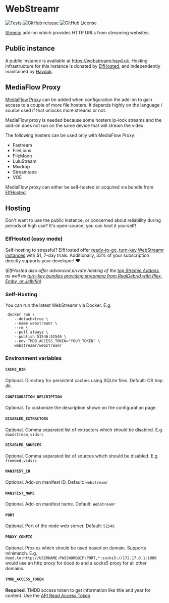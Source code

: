 # WebStreamr

[![Tests](https://github.com/webstreamr/webstreamr/workflows/Tests/badge.svg)](https://github.com/webstreamr/webstreamr/actions/workflows/tests.yml)
[![GitHub release](https://img.shields.io/github/v/release/webstreamr/webstreamr)](https://github.com/webstreamr/webstreamr/releases)
![GitHub License](https://img.shields.io/github/license/webstreamr/webstreamr)

[Stremio](https://www.stremio.com/) add-on which provides HTTP URLs from streaming websites.

## Public instance

A public instance is available at https://webstreamr.hayd.uk. Hosting infrastructure for this instance is donated by [ElfHosted](https://elfhosted.com), and independently maintained by [Hayduk](https://hayd.uk).

## MediaFlow Proxy

[MediaFlow Proxy](https://github.com/mhdzumair/mediaflow-proxy/) can be added when configuration the add-on to gain access to a couple of more file hosters.
It depends highly on the language / source used if that unlocks more streams or not.

MediaFlow proxy is needed because some hosters ip-lock streams and the add-on does not run on the same device that will stream the video.

The following hosters can be used only with MediaFlow Proxy:

- Fastream
- FileLions
- FileMoon
- LuluStream
- Mixdrop
- Streamtape
- VOE

MediaFlow proxy can either be self-hosted or acquired via bundle from [ElfHosted](https://docs.elfhosted.com/app/mediaflow-proxy/).

## Hosting

Don't want to use the public instance, or concerned about reliability during periods of high use? It's open-source, you can host it yourself!

### ElfHosted (easy mode)

Self-hosting to stressful? ElfHosted offer [ready-to-go, turn-key WebStreamr instances](https://store.elfhosted.com/product/webstreamr/) with $1, 7-day trials. Additionally, 33% of your subscription directly supports your developer! ❤️

(*ElfHosted also offer advanced private hosting of the [top Stremio Addons](https://store.elfhosted.com/product-category/stremio-addons/elf/webstreamr/), as well as [turn-key bundles providing streaming from RealDebrid with Plex, Emby, or Jellyfin](https://store.elfhosted.com/product-category/streaming-bundles/elf/webstreamr/)*)

### Self-Hosting

You can run the latest WebStreamr via Docker. E.g.

```shell
 docker run \
    --detach=true \
    --name webstreamr \
    --rm \
    --pull always \
    --publish 51546:51546 \
    --env TMDB_ACCESS_TOKEN="YOUR_TOKEN" \
    webstreamr/webstreamr
```

### Environment variables

#### `CACHE_DIR`

Optional. Directory for persistent caches using SQLite files. Default: OS tmp dir.

#### `CONFIGURATION_DESCRIPTION`

Optional. To customize the description shown on the configuration page.

#### `DISABLED_EXTRACTORS`

Optional. Comma separated list of extractors which should be disabled. E.g. `doodstream,vidsrc`

#### `DISABLED_SOURCES`

Optional. Comma separated list of sources which should be disabled. E.g. `frembed,vidsrc`

#### `MANIFEST_ID`

Optional. Add-on manifest ID. Default: `webstreamr`

#### `MANIFEST_NAME`

Optional. Add-on manifest name. Default: `WebStreamr`

#### `PORT`

Optional. Port of the node web server. Default: `51546`

#### `PROXY_CONFIG`

Optional. Proxies which should be used based on domain. Supports minimatch. E.g. `dood.to:http://USERNAME:PASSWORD@IP:PORT,*:socks5://172.17.0.1:1080` would use an http proxy for dood.to and a socks5 proxy for all other domains.

#### `TMDB_ACCESS_TOKEN`

**Required**. TMDB access token to get information like title and year for content. Use the [API Read Access Token](https://www.themoviedb.org/settings/api).
